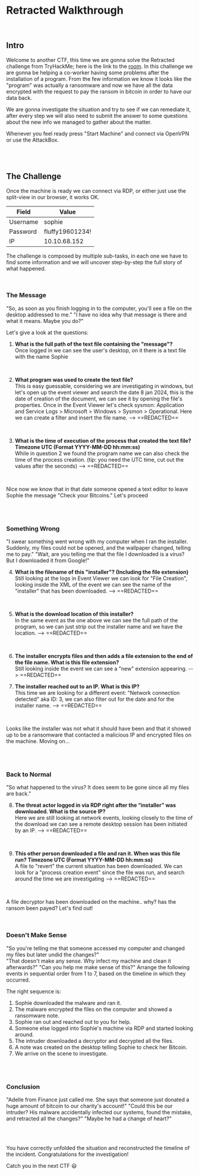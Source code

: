 # Retracted Walkthrough
<br/>

## Intro
Welcome to another CTF, this time we are gonna solve the Retracted challenge from TryHackMe; here is the link to the [room](https://tryhackme.com/r/room/retracted).
In this challenge we are gonna be helping a co-worker having some problems after the installation of a program. From the few information we know it looks like the "program" was actually a ransomware and now we have all the data encrypted with the request to pay the ransom in bitcoin in order to have our data back.

We are gonna investigate the situation and try to see if we can remediate it, after every step we will also need to submit the answer to some questions about the new info we managed to gather about the matter.

Whenever you feel ready press "Start Machine" and connect via OpenVPN or use the AttackBox.

<br/>
<br/>

## The Challenge
Once the machine is ready we can connect via RDP, or either just use the split-view in our browser, it works OK.

| Field    | Value           |
| -------- | --------------- |
| Username | sophie          |
| Password | fluffy19601234! |
| IP       | 10.10.68.152    |

The challenge is composed by multiple sub-tasks, in each one we have to find some information and we will uncover step-by-step the full story of what happened.

<br/>

### The Message
"So, as soon as you finish logging in to the computer, you'll see a file on the desktop addressed to me."
"I have no idea why that message is there and what it means. Maybe you do?"

Let's give a look at the questions:

1. **What is the full path of the text file containing the "message"?** <br/>
   Once logged in we can see the user's desktop, on it there is a text file with the name Sophie

<br/>

2. **What program was used to create the text file?** <br/>
   This is easy guessable, considering we are investigating in windows, but let's open up the event viewer and search the date 8 jan 2024, this is the date of creation of the document, we can see it by opening the file's properties. Once in the Event Viewer let's check sysmon: Application and Service Logs > Microsoft > Windows > Sysmon > Operational. Here we can create a filter and insert the file name.
   --> ==REDACTED==

<br/>

3. **What is the time of execution of the process that created the text file? Timezone UTC (Format YYYY-MM-DD hh:mm:ss)** <br/>
   While in question 2 we found the program name we can also check the time of the process creation. (tip: you need the UTC time, cut out the values after the seconds)
   --> ==REDACTED==

<br/>

Nice now we know that in that date someone opened a text editor to leave Sophie the message "Check your Bitcoins."
Let's proceed 

<br/>
<br/>

### Something Wrong
"I swear something went wrong with my computer when I ran the installer. Suddenly, my files could not be opened, and the wallpaper changed, telling me to pay."
"Wait, are you telling me that the file I downloaded is a virus? But I downloaded it from Google!"

4. **What is the filename of this "installer"? (Including the file extension)** <br/>
   Still looking at the logs in Event Viewer we can look for "File Creation", looking inside the XML of the event we can see the name of the "installer" that has been downloaded.
   --> ==REDACTED==

<br/>

5. **What is the download location of this installer?** <br/>
   In the same event as the one above we can see the full path of the program, so we can just strip out the installer name and we have the location.
   --> ==REDACTED==

<br/>

6. **The installer encrypts files and then adds a file extension to the end of the file name. What is this file extension?** <br/>
   Still looking inside the event we can see a "new" extension appearing.
   --> ==REDACTED==

7. **The installer reached out to an IP. What is this IP?**  <br/>
   This time we are looking for a different event: "Network connection detected" aka ID: 3, we can also filter out for the date and for the installer name.
   --> ==REDACTED==

<br/>

Looks like the installer was not what it should have been and that it showed up to be a ransomware that contacted a malicious IP and encrypted files on the machine.
Moving on...

<br/>
<br/>

### Back to Normal
"So what happened to the virus? It does seem to be gone since all my files are back."

8. **The threat actor logged in via RDP right after the “installer” was downloaded. What is the source IP?** <br/> 
   Here we are still looking at network events, looking closely to the time of the download we can see a remote desktop session has been initiated by an IP.
   --> ==REDACTED==

<br/>

9. **This other person downloaded a file and ran it. When was this file run? Timezone UTC (Format YYYY-MM-DD hh:mm:ss)** <br/>
   A file to "revert" the current situation has been downloaded. We can look for a "process creation event" since the file was run, and search around the time we are investigating 
   --> ==REDACTED==

<br/>

A file decryptor has been downloaded on the machine.. why? has the ransom been payed?
Let's find out!

<br/>

### Doesn't Make Sense
"So you're telling me that someone accessed my computer and changed my files but later undid the changes?"  
"That doesn't make any sense. Why infect my machine and clean it afterwards?"
"Can you help me make sense of this?"
Arrange the following events in sequential order from 1 to 7, based on the timeline in which they occurred.

The right sequence is:
1. Sophie downloaded the malware and ran it.
2. The malware encrypted the files on the computer and showed a ransomware note.
3. Sophie ran out and reached out to you for help.
4. Someone else logged into Sophie's machine via RDP and started looking around.
5. The intruder downloaded a decryptor and decrypted all the files.
6. A note was created on the desktop telling Sophie to check her Bitcoin.
7. We arrive on the scene to investigate.

<br/>
<br/>

### Conclusion
"Adelle from Finance just called me. She says that someone just donated a huge amount of bitcoin to our charity's account!"
"Could this be our intruder? His malware accidentally infected our systems, found the mistake, and retracted all the changes?"
"Maybe he had a change of heart?"

<br/>
<br/>

You have correctly unfolded the situation and reconstructed the timeline of the incident.
Congratulations for the investigation!

Catch you in the next CTF 😃 
